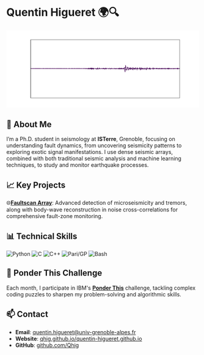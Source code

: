 # Quentin Higueret 🌍🔍

![Seismic Trace Animation](seismic_trace_deep_zoom_4.gif)

## 👋 About Me
I’m a Ph.D. student in seismology at **ISTerre**, Grenoble, focusing on understanding fault dynamics, from uncovering seismicity patterns to exploring exotic signal manifestations. 
I use dense seismic arrays, combined with both traditional seismic analysis and machine learning techniques, to study and monitor earthquake processes.

## 📈 Key Projects
🌐[**Faultscan Array**](https://sites.google.com/site/florentbrenguier/Home/research/faultscan-2019-2024): Advanced detection of microseismicity and tremors, along with body-wave reconstruction in noise cross-correlations for comprehensive fault-zone monitoring.
## 📊 Technical Skills
![Python](https://img.shields.io/badge/Python-3.8+-blue?logo=python&logoColor=white) 
![C](https://img.shields.io/badge/C-Standard%20Library-lightgrey?logo=c&logoColor=white) 
![C++](https://img.shields.io/badge/C++-Standard%20Library-orange?logo=c%2B%2B&logoColor=white) 
![Pari/GP](https://img.shields.io/badge/Pari/GP-2.13.0-yellow?logo=gnu)
![Bash](https://img.shields.io/badge/Bash-Scripting-green?logo=gnu-bash&logoColor=white)
## 🧩 Ponder This Challenge
Each month, I participate in IBM's [**Ponder This**](https://research.ibm.com/haifa/ponderthis/index.shtml) challenge, tackling complex coding puzzles to sharpen my problem-solving and algorithmic skills.


## 📫 Contact
- **Email**: [quentin.higueret@univ-grenoble-alpes.fr](mailto:quentin.higueret@univ-grenoble-alpes.fr)
- **Website**: [qhig.github.io/quentin-higueret.github.io](https://qhig.github.io/quentin-higueret.github.io/) 
- **GitHub**: [github.com/Qhig](https://github.com/Qhig)
